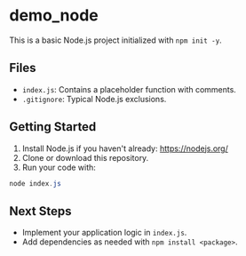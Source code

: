 # demo_node

This is a basic Node.js project initialized with `npm init -y`.

## Files
- `index.js`: Contains a placeholder function with comments.
- `.gitignore`: Typical Node.js exclusions.

## Getting Started
1. Install Node.js if you haven't already: https://nodejs.org/
2. Clone or download this repository.
3. Run your code with:

```powershell
node index.js
```

## Next Steps
- Implement your application logic in `index.js`.
- Add dependencies as needed with `npm install <package>`.
